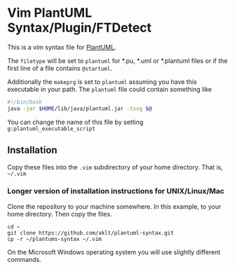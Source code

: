 # Vim PlantUML Syntax/Plugin/FTDetect

This is a vim syntax file for [PlantUML](http://plantuml.sourceforge.net).

The `filetype` will be set to `plantuml` for *.pu, *.uml or *.plantuml files or if the
first line of a file contains `@startuml`.

Additionally the `makeprg` is set to `plantuml` assuming you have this
executable in your path.  The `plantuml` file could contain something like

````sh
#!/bin/bash
java -jar $HOME/lib/java/plantuml.jar -tsvg $@
````

You can change the name of this file by setting `g:plantuml_executable_script`

## Installation
Copy these files into the `.vim` subdirectory of your home directory.  That is, `~/.vim`

### Longer version of installation instructions for UNIX/Linux/Mac
Clone the repository to your machine somewhere. In this example, to your home directory.
Then copy the files.
```
cd ~
git clone https://github.com/aklt/plantuml-syntax.git
cp -r ~/plantums-syntax ~/.vim
```
On the Microsoft Windows operating system you will use slightly different commands.
